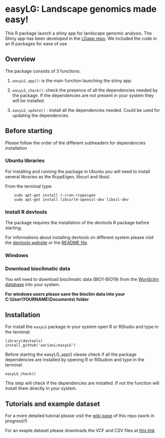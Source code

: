 # easyLG: Landscape genomics made easy!

This R package launch a shiny app for landscape genomic analysis.
The Shiny app has been developed in the [LGapp repo](https://github.com/aariani/LGapp). We included the code in an R packages for ease of use

## Overview

The package consists of 3 functions:

1. `easyLG_app()`: is the main function launching the shiny app.

2. `easyLG_check()`: check the presence of all the dependencies needed by the package. If the dependencies are not present in your system they will be installed.

3. `easyLG_update()` : install all the dependencies needed. Could be used for updating the dependencies.

## Before starting

Please follow the order of the different subheaders for dependencies installation

### Ubuntu libraries

For installing and running the package in Ubuntu you will need to install several libraries as the RcppEigen, libcurl and libssl.

From the terminal type:

        sudo apt-get install r-cran-rcppeigen
        sudo apt-get install libcurl4-openssl-dev libssl-dev

### Install R devtools

The package requires the installation of the devtools R package before starting.

For informations about installing devtools on different system please visit the [devtools website](https://github.com/hadley/devtools) or the [README file](https://cran.r-project.org/web/packages/devtools/README.html).

### Windows

### Download bioclimatic data

You will need to download bioclimatic data (BIO1-BIO19) from the [Worldclim database](http://www.worldclim.org/) into your system.

**For windows users please save the bioclim data into your C:\User\YOURNAME\Documents\ folder**

## Installation

For install the `easyLG` package in your system open R or RStudio and type in the terminal:

	library(devtools)
	install_github('aariani/easyLG')

Before starting the easyLG_app() olease check if all the package dependencies are installed by opening R or RStudion and type in the terminal:

	easyLG_check()

This step will check if the dependencies are installed. If not the function will install them directly in your system.

## Tutorials and example dataset

For a more detailed tutorial please visit the [wiki page](https://github.com/aariani/easyLG/wiki) of this repo (work in progress!!)

For an exaple dataset please downloads the VCF and CSV files at [this link](https://github.com/aariani/LGapp/tree/master/data_tutorial)
